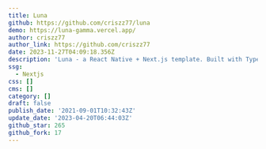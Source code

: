 ```yaml
---
title: Luna
github: https://github.com/criszz77/luna
demo: https://luna-gamma.vercel.app/
author: criszz77
author_link: https://github.com/criszz77
date: 2023-11-27T04:09:18.356Z
description: 'Luna - a React Native + Next.js template. Built with TypeScript :heart:'
ssg:
  - Nextjs
css: []
cms: []
category: []
draft: false
publish_date: '2021-09-01T10:32:43Z'
update_date: '2023-04-20T06:44:03Z'
github_star: 265
github_fork: 17
---
```

